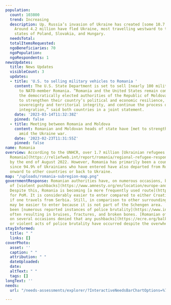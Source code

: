 ```yaml
---
population:
  count: 103800
  trend: Increasing
  description: Up. Russia’s invasion of Ukraine has created [some 10.7 million refugees](https://data2.unhcr.org/en/situations/ukraine/location?secret=unhcrrestricted).
    Around 4.2 million have fled Ukraine, most travelling westward to the bordering
    states of Poland, Slovakia, and Hungary.
  needsTotal: 
  totalItemsRequested: 
  ngoBeneficiaries: 70
  ngoPopulation: 
  ngoRespondents: 1
newsUpdates:
  title: News Updates
  visibleCount: 3
  updates:
  - title: 'U.S. to selling military vehicles to Romania '
    content: The U.S. State Department is set to sell [nearly 100 military vehicles](https://www.rferl.org/a/romania-united-states-tactical-vehicles-sale/32318412.html)
      to NATO-member Romania. “Romania and the United States remain committed to supporting
      the democratically elected authorities of the Republic of Moldova in their efforts
      to strengthen their country’s political and economic resilience, defend its
      sovereignty and territorial integrity, and continue the process of European
      integration,” said both countries in a joint statement.
    date: '2023-03-14T11:32:38Z'
    pinned: false
  - title: Meeting between Romania and Moldova
    content: Romanian and Moldovan heads of state have [met to strengthen their relationship](https://apnews.com/article/russia-ukraine-politics-government-romania-287aee52255013dfa60a7c95aa805a72)
      amid the Ukraine war.
    date: '2023-02-23T11:31:55Z'
    pinned: false
name: Romania
overview: According to the UNHCR, over 1.7 million [Ukrainian refugees had entered
  Romania](https://reliefweb.int/report/romania/regional-refugee-response-plan-ukraine-situation-inter-agency-operational-update-romania-august-2022#:\~:text=Operational%20context,to%20remain%20in%20the%20country.)
  by the end of August 2022. However, Romania has primarily been a country of transition
  since 94.9% of Ukrainians who have entered have also departed from Romania to move
  onward to other countries or back to Ukraine.
map: "/uploads/romania-subregion-map.png"
governmentResponse: Romanian authorities have, on numerous occasions, been accused
  of [violent pushbacks](https://www.amnesty.org/en/location/europe-and-central-asia/romania/report-romania/).
  Despite this, Romania is becoming [a more frequently used route](https://www.infomigrants.net/en/post/32629/romania-poor-peoples-route-to-europe)
  for PoM. It is considerably easier to enter compared to either Croatia or Hungary
  if one travels from Serbia. Still, in comparison to other surrounding states, Romania
  may be easier to enter because it is not part of the Schengen area.  There have
  been [numerous reported instances of police brutality](https://www.infomigrants.net/en/post/32629/romania-poor-peoples-route-to-europe),
  often resulting in bruises, fractures, and broken bones. [Romanian officials have
  on several occasions denied that any pushbacks](https://ecre.org/balkan-route-croatia-and-romania-deny-systemic-pushbacks-despite-overwhelming-evidence-ngos-point-to-eu-complicity-and-urge-stronger-response-croatian-border-monitoring-toothless/)
  or violent acts of police brutality have occurred despite the overwhelming evidence.
stayInformed:
  title: " "
  links: []
coverPhoto:
  asset: ''
  caption: " "
  attribution: " "
  dateUploaded: 
  date: 
  altText: " "
  tags: []
longText: ''
needs:
  url: "/needs-assessments/explorer/?InteractiveNeedsBarChartOptions=%7B%22filters%22%3A%7B%22search%22%3A%22%22%2C%22quarter%22%3A%222023+Q1%22%2C%22region%22%3A%22Eastern+Europe%22%2C%22subregion%22%3A%22Romania%22%7D%2C%22axis%22%3A%7B%22indexBy%22%3A%22Category%22%2C%22groupBy%22%3A%22Item%22%7D%2C%22sort%22%3A%7B%22by%22%3A%22Label%22%2C%22order%22%3A%22Ascending%22%7D%7D&InteractiveNeedsBarChartTitle=Q1+2023+Romania+"

---
```

